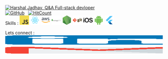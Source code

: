 <a href="https://stackoverflow.com/users/7882093/harshal-jadhav"><img src="https://stackoverflow.com/users/flair/7882093.png?theme=dark" width="208" height="58" alt="Harshal Jadhav, Q&amp;A Full-stack devloper" title="Stack Overflow, Q&amp; Profile info"></a>
<br><a href="https://github.com/harshalrj25"><img src="https://img.shields.io/github/followers/harshalrj25.svg?label=GitHub&style=social" alt="GitHub"></a>
  &nbsp;&nbsp;[![HitCount](http://hits.dwyl.com/harshalrj25/harshalrj25.svg)](http://hits.dwyl.com/harshalrj25/harshalrj25)
<br> Skills : 
<code><img height="30" src="https://raw.githubusercontent.com/github/explore/80688e429a7d4ef2fca1e82350fe8e3517d3494d/topics/javascript/javascript.png"></code>
<code><img height="30" src="https://raw.githubusercontent.com/github/explore/80688e429a7d4ef2fca1e82350fe8e3517d3494d/topics/react/react.png"></code>
<code><img height="30" src="https://raw.githubusercontent.com/github/explore/80688e429a7d4ef2fca1e82350fe8e3517d3494d/topics/aws/aws.png"></code>
<code><img height="30" src="https://raw.githubusercontent.com/github/explore/80688e429a7d4ef2fca1e82350fe8e3517d3494d/topics/mongodb/mongodb.png"></code>
<code><img height="30" src="https://raw.githubusercontent.com/github/explore/80688e429a7d4ef2fca1e82350fe8e3517d3494d/topics/nodejs/nodejs.png"></code>
<code><img height="30" src="https://raw.githubusercontent.com/github/explore/80688e429a7d4ef2fca1e82350fe8e3517d3494d/topics/git/git.png"></code>
<code><img height="30" src="https://raw.githubusercontent.com/github/explore/80688e429a7d4ef2fca1e82350fe8e3517d3494d/topics/ios/ios.png"></code>
<code><img height="30" src="https://raw.githubusercontent.com/github/explore/80688e429a7d4ef2fca1e82350fe8e3517d3494d/topics/android/android.png"></code>
<code><img height="30" src="https://raw.githubusercontent.com/github/explore/80688e429a7d4ef2fca1e82350fe8e3517d3494d/topics/flutter/flutter.png"></code>
    <br> 

<div style="width: 100%; overflow: hidden;">
  <div style="width: 600px; float: left;"> 
    Lets connect : <a href="https://www.linkedin.com/in/harshal-jadhav-298ba416a/" alt="Linkedin">
    <code><img  height="30" src="https://github.com/harshalrj25/MasterAssetsRepo/blob/master/linkedin.svg" alt="linkedin" style="width:100%"></a></code>
     </div>
    <div style="width: 600px; float: left;">
      <a href="mailto:harshalrj25@gmail.com" alt="Contact me">
    <code><img  height="30" src="https://github.com/harshalrj25/MasterAssetsRepo/blob/master/gmail.svg" alt="gmail" style="width:100%"></a></code>
  </div>
    <div style="margin-left: 620px;"> 
      <img height="130" src="https://github.com/harshalrj25/MasterAssetsRepo/blob/master/mario.gif" alt="mario" style="width:100%"> 
  </div>
</div>

 

